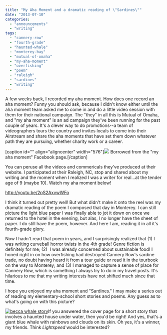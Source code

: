 ```yaml
---
title: "My Aha Moment and a dramatic reading of \"Sardines\""
date: "2013-07-10"
categories: 
  - "announcements"
  - "writing"
tags: 
  - "cannery-row"
  - "fourth-grade"
  - "haunted-whale"
  - "monterey-bay"
  - "mutual-of-omaha"
  - "my-aha-moment"
  - "overfishing"
  - "poem"
  - "raleigh"
  - "sardines"
  - "writing"
---
```


A few weeks back, I recorded my aha moment. How does one record an aha moment? Funny you should ask, because I didn't know either until the aha moment team asked me to come in and do a little video session with them for their national campaign. The "they" in all this is Mutual of Omaha, and "my aha moment" is an ad campaign they've been running for the past couple of years. It's a clever way to do promotions--a team of videographers tours the country and invites locals to come into their Airstream and share the aha moments that have set them down whatever path they are pursuing, whether charity work or a career.

\[caption id="" align="aligncenter" width="576"\]![](https://fbcdn-sphotos-b-a.akamaihd.net/hphotos-ak-ash4/1043883_10151526693518553_1192001110_n.png) Borrowed from the "my aha moment" Facebook page.\[/caption\]

You can peruse all the videos and commericals they've produced at their website. I participated at their Raleigh, NC, stop and shared about my writing and the moment when I realized I was a writer for real...at the tender age of 9 (maybe 10). Watch my aha moment below!

http://youtu.be/2pS2AxvwWFo

I think it turned out pretty well! But what didn't make it onto the reel was my dramatic reading of the poem I composed that day in Monterey. I can still picture the light blue paper I was finally able to jot it down on once we returned to the hotel in the evening, but alas, I no longer have the sheet of paper. I do still have the poem, however. And here I am, reading it in all it's fourth-grade glory.

Now I hadn't read that poem in years, and I surprisingly realized that (1) I was writing curveball horror twists in the 4th grade! Genre fiction is definitely for me; (2)  I was already concerned about sustainable food! I honed right in on how overfishing had destroyed Cannery Row's sardine trade, no doubt having heard it from a tour guide or read it in the tourbook on the way to Monterey; and (3) I managed to capture a sense of place for Cannery Row, which is something I always try to do in my travel posts. It's hilarious to me that my writing interests have not shifted much since that time.

I hope you enjoyed my aha moment and "Sardines." I may make a series out of reading my elementary-school short stories and poems. Any guess as to what's going on with this picture?

[![becca whale story](http://www.rebeccagomezfarrell.com/wp-content/uploads/2013/07/becca-whale-story-500x375.jpg)](http://www.rebeccagomezfarrell.com/?attachment_id=6564)If you answered the cover page for a short story that involves a haunted house under water, then you'd be right! And yes, that's a giant blue whale with rainbows and clouds on its skin. Oh yes, it's a winner, my friends. Think _Lightspeed_ would be interested?
